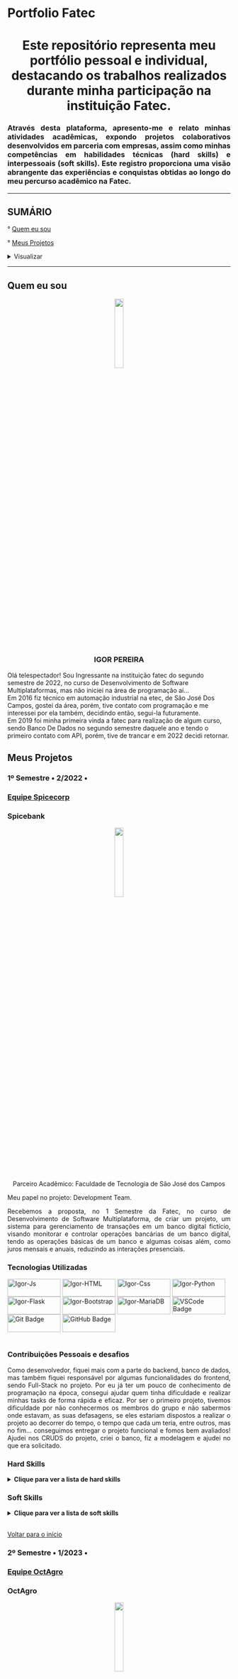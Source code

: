 # Portfolio Fatec
<h1 align="center">Este repositório representa meu portfólio pessoal e individual, destacando os trabalhos realizados durante minha participação na instituição Fatec.</h1>
<h3 align="justify">Através desta plataforma, apresento-me e relato minhas atividades acadêmicas, expondo projetos colaborativos desenvolvidos em parceria com empresas, assim como minhas competências em habilidades técnicas (hard skills) e interpessoais (soft skills). Este registro proporciona uma visão abrangente das experiências e conquistas obtidas ao longo do meu percurso acadêmico na Fatec.</h3>
<hr>
<h2> SUMÁRIO </h2>
<p>° <a href="#quem-eu-sou">Quem eu sou</a></p>
<p>° <a href="#meus-projetos">Meus Projetos</a></p>
<details>
    <summary>Visualizar</summary>
    <div class="semestre1">
        <ul>
            <a href="#spicebank">1º Semestre • 2/2022 • SpiceCorp</a>
            <details>
                <summary>Detalhes</summary>
                <ul>° <a href="#tecnologias-utilizadas">Tecnologias Utilizadas</a></ul>
                <ul>° <a href="#contribuições-pessoais-e-desafios">Contribuições Pessoais e desafios</a></ul>
                <ul>° <a href="#hard-skills">Hard Skills</a></ul>
                <ul>° <a href="#hard-skills">Soft Skills</a></ul>
            </details>
        </ul>
    </div>
    <div class="semestre2">
        <ul>
            <a href="#octagro">2º Semestre • 1/2023 • OctAgro</a>
            <details>
                <summary>Detalhes</summary>
                <ul>° <a href="#tecnologias-utilizadas-2">Tecnologias Utilizadas</a></ul>
                <ul>° <a href="#contribuições-pessoais-e-desafios-2">Contribuições Pessoais e desafios</a></ul>
                <ul>° <a href="#hard-skills-2">Hard Skills</a></ul>
                <ul>° <a href="#hard-skills-2">Soft Skills</a></ul>
            </details>
        </ul>
    </div>
    <div class="semestre3">
        <ul>
            <a href="#ninetech">3º Semestre • 2/2023 • Ninetech</a>
            <details>
                <summary>Detalhes</summary>
                <ul>° <a href="#tecnologias-utilizadas-3">Tecnologias Utilizadas</a></ul>
                <ul>° <a href="#contribuições-pessoais-e-desafios-3">Contribuições Pessoais e desafios</a></ul>
                <ul>° <a href="#hard-skills-3">Hard Skills</a></ul>
                <ul>° <a href="#hard-skills-3">Soft Skills</a></ul>
            </details>
        </ul>
    </div>
</details>
<hr>

<h2>Quem eu sou</h2>
<p align="center"><img src="https://github.com/igorpereira28.png" width="20%"></p>
<h3 align="center">IGOR PEREIRA</h3>
<p> Olá telespectador! Sou Ingressante na instituição fatec do segundo semestre de 2022, no curso de Desenvolvimento de Software Multiplataformas, mas não iniciei na área de programação aí...
<br>
Em 2016 fiz técnico em automação industrial na etec, de São José Dos Campos, gostei da área, porém, tive contato com programação e me interessei por ela também, decidindo então, segui-la futuramente.
<br>
Em 2019 foi minha primeira vinda a fatec para realização de algum curso, sendo Banco De Dados no segundo semestre daquele ano e tendo o primeiro contato com API, porém, tive de trancar e em 2022 decidi retornar.</p>

<h2>Meus Projetos</h2>
<h3>1º Semestre • 2/2022 • </h3>

<h3><a href="https://github.com/https-github-com-spicecorpdev/spicebank/">Equipe Spicecorp</a></h3>
<h3>Spicebank</h3>

<p align="center"><img src="https://github.com/https-github-com-spicecorpdev.png" width="20%"></img></p>

<p align="center">Parceiro Acadêmico: Faculdade de Tecnologia de São José dos Campos</p>

<p align="justify">Meu papel no projeto: Development Team.</p>

<p align="justify">Recebemos a proposta, no 1 Semestre da Fatec, no curso de Desenvolvimento de Software Multiplataforma, de criar um projeto, um sistema para gerenciamento de transações em um banco digital fictício, visando monitorar e controlar operações bancárias de um banco digital, tendo as operações básicas de um banco e algumas coisas além, como juros mensais e anuais, reduzindo as interações presenciais.</p>
<h3>Tecnologias Utilizadas</h3>
<div style="display: inline_block">
  <img align="center" alt="Igor-Js" height="40" width="120" src="https://img.shields.io/badge/JavaScript-323330?style=for-the-badge&logo=javascript&logoColor=F7DF1E" />
  <img align="center" alt="Igor-HTML" height="40" width="120" src="https://img.shields.io/badge/HTML5-E34F26?style=for-the-badge&logo=html5&logoColor=white" />
  <img align="center" alt="Igor-Css" height="40" width="120" src="https://img.shields.io/badge/CSS3-1572B6?style=for-the-badge&logo=css3&logoColor=white" />
  <img align="center" alt="Igor-Python" height="40" width="120" src="https://img.shields.io/badge/Python-3776AB?style=for-the-badge&logo=python&logoColor=white" />
  <img align="center" alt="Igor-Flask" height="40" width="120" src="https://img.shields.io/badge/Flask-000000?style=for-the-badge&logo=flask&logoColor=white" />
  <img align="center" alt="Igor-Bootstrap" height="40" width="120" src="https://img.shields.io/badge/Bootstrap-563D7C?style=for-the-badge&logo=bootstrap&logoColor=white" />
  <img align="center" alt="Igor-MariaDB" height="40" width="120" src="https://img.shields.io/badge/MariaDB-003545?style=for-the-badge&logo=mariadb&logoColor=white" />
  <img align="center" alt="VSCode Badge" height="40" width="120" src="https://img.shields.io/badge/VSCode-007ACC?style=for-the-badge&logo=visual-studio-code&logoColor=white" />
  <img align="center" alt="Git Badge" height="40" width="120" src="https://img.shields.io/badge/Git-F05032?style=for-the-badge&logo=git&logoColor=white" />
  <img align="center" alt="GitHub Badge" height="40" width="120" src="https://img.shields.io/badge/GitHub-181717?style=for-the-badge&logo=github&logoColor=white" />
</div>
<br>
<h3>Contribuições Pessoais e desafios</h3>
<p align="justify">Como desenvolvedor, fiquei mais com a parte do backend, banco de dados, mas também fiquei responsável por algumas funcionalidades do frontend, sendo Full-Stack no projeto.
Por eu já ter um pouco de conhecimento de programação na época, consegui ajudar quem tinha dificuldade e realizar minhas tasks de forma rápida e eficaz.
Por ser o primeiro projeto, tivemos dificuldade por não conhecermos os membros do grupo e não sabermos onde estavam, as suas defasagens, se eles estariam dispostos a realizar o projeto ao decorrer do tempo, o tempo que cada um teria, entre outros, mas no fim... conseguimos entregar o projeto funcional e fomos bem avaliados! 
Ajudei nos CRUDS do projeto, criei o banco, fiz a modelagem e ajudei no que era solicitado.</p>

<h3>Hard Skills</h3>
<details>
  <summary><b>Clique para ver a lista de hard skills</b></summary>
  <br>
  <table align="center">
    <tr>
      <th width="300px">Tecnologia/Metodologia</th>
      <th width="300px">Classificação</th>
    </tr>
    <tr>
      <td>Backend</td>
      <td>★★★★★</td>
    </tr>
    <tr>
      <td>MariaDB</td>
      <td>★★★★☆</td>
    </tr>
    <tr>
      <td>Figma</td>
      <td>★★☆☆☆</td>
    </tr>
    <tr>
      <td>FrontEnd</td>
      <td>★★★☆☆</td>
    </tr>
  </table>
</details>
<h3>Soft Skills</h3>
<details>
<summary><b>Clique para ver a lista de soft skills</b></summary>
  <br>
  <table align="center">
    <tr>
      <th width="300px">Habilidade</th>
      <th width="300px">Classificação</th>
    </tr>
    <tr>
      <td>Colaboração</td>
      <td>★★★★☆</td>
    </tr>
    <tr>
      <td>Organização</td>
      <td>★★★☆☆</td>
    </tr>
    <tr>
      <td>Planejamento</td>
      <td>★★★☆☆</td>
    </tr>
    <tr>
      <td>Autonomia</td>
      <td>★★★★★</td>
    </tr>
  </table>
</details>
<br>
<p><a href="#sumário">Voltar para o início</a></p>

<h3>2º Semestre • 1/2023 • </h3>

<h3><a href="https://github.com/OctAgro">Equipe OctAgro</a></h3>
<h3>OctAgro</h3>

<p align="center"><img src="https://github.com/OctAgro.png" width="20%"></img></p>

<p align="center">O projeto foi desenvolvido com a empresa parceira <a href="https://jaia.software">Jaia Software</a>, como cliente

<p align="justify">Meu papel no projeto: Development Team.</p>

<p align="justify">No 2° Semestre de curso, 1° Semestre do ano, o nosso cliente é a empresa Jaia Software, e nos fora proposto "Desenvolver um sistema de Inspeção de entrada para controle de recebimento de grãos."</p>
<h3>Tecnologias Utilizadas 2</h3>
<div style="display: inline_block">
  <img align="center" alt="Igor-Js" height="40" width="120" src="https://img.shields.io/badge/JavaScript-323330?style=for-the-badge&logo=javascript&logoColor=F7DF1E" />
  <img align="center" alt="Igor-HTML" height="40" width="120" src="https://img.shields.io/badge/HTML5-E34F26?style=for-the-badge&logo=html5&logoColor=white" />
  <img align="center" alt="Igor-Css" height="40" width="120" src="https://img.shields.io/badge/CSS3-1572B6?style=for-the-badge&logo=css3&logoColor=white" />
  <img align="center" alt="Igor-React" height="40" width="120" src="https://img.shields.io/badge/React-61DAFB?style=for-the-badge&logo=react&logoColor=white" />
  <img align="center" alt="Igor-Express" height="40" width="120" src="https://img.shields.io/badge/Express-000000?style=for-the-badge&logo=express&logoColor=white"/>
  <img align="center" alt="Igor-Figma" height="40" width="120" src="https://img.shields.io/badge/Figma-F24E1E?style=for-the-badge&logo=figma&logoColor=white"/>
  <img align="center" alt="Igor-Jira" height="40" width="120" src="https://img.shields.io/badge/Jira-0052CC?style=for-the-badge&logo=jira&logoColor=white"/>
  <img align="center" alt="Igor-Bootstrap" height="40" width="120" src="https://img.shields.io/badge/Bootstrap-563D7C?style=for-the-badge&logo=bootstrap&logoColor=white" />
  <img align="center" alt="Igor-MySql" height="40" width="120" src="https://img.shields.io/badge/MySQL-00000F?style=for-the-badge&logo=mysql&logoColor=white" />
  <img align="center" alt="Igor-TS" height="40" width="120" src="https://img.shields.io/badge/TypeScript-3178C6?style=for-the-badge&logo=typescript&logoColor=white" />
  <img align="center" alt="Postman Badge" height="40" width="120" src="https://img.shields.io/badge/Postman-FF6C37?style=for-the-badge&logo=postman&logoColor=white" />
  <img align="center" alt="VSCode Badge" height="40" width="120" src="https://img.shields.io/badge/VSCode-007ACC?style=for-the-badge&logo=visual-studio-code&logoColor=white" />
  <img align="center" alt="Git Badge" height="40" width="120" src="https://img.shields.io/badge/Git-F05032?style=for-the-badge&logo=git&logoColor=white" />
  <img align="center" alt="GitHub Badge" height="40" width="120" src="https://img.shields.io/badge/GitHub-181717?style=for-the-badge&logo=github&logoColor=white" />
</div>
<br>
<h3>Contribuições Pessoais e desafios 2</h3>
<p align="justify">Como desenvolvedor, fiquei novamente mais com a parte do backend e banco de dados, porém, caso precisassem, ajudava no frontend.
Neste semestre e nesta API, foram novos grupos, porém, começamos em um ritmo muito bom e desenvolvemos o projeto sem dificuldades(em relação ao tempo), mas tivemos de aprender novas ferramentas.
Conseguimos entregar todos os desafios propostos, todas as tasks solucionadas e fomos além!
Neste projeto, começamos utilizar o método ORM, em TypeScript e eu fiz a parte dos usuários, CRUD, funcionalidades dele, como por ex: login, ajudei e fiz CRUD de outras tabelas, como Produto, Pedido, Fornecedor, correção de bugs e ajudei no que foi solicitado.</p>

<h3>Hard Skills 2</h3>
<details>
  <summary><b>Clique para ver a lista de hard skills</b></summary>
  <br>
  <table align="center">
    <tr>
      <th width="300px">Tecnologia/Metodologia</th>
      <th width="300px">Classificação</th>
    </tr>
    <tr>
      <td>Backend</td>
      <td>★★★★★</td>
    </tr>
    <tr>
      <td>MySQL</td>
      <td>★★★★☆</td>
    </tr>
    <tr>
      <td>FrontEnd</td>
      <td>★☆☆☆☆</td>
    </tr>
  </table>
</details>
<h3>Soft Skills 2</h3>
<details>
<summary><b>Clique para ver a lista de soft skills</b></summary>
  <br>
  <table align="center">
    <tr>
      <th width="300px">Habilidade</th>
      <th width="300px">Classificação</th>
    </tr>
    <tr>
      <td>Participação</td>
      <td>★★★★☆</td>
    </tr>
    <tr>
      <td>Autonomia</td>
      <td>★★★★★</td>
    </tr>
    <tr>
      <td>Colaboração</td>
      <td>★★★★☆</td>
    </tr>
    <tr>
      <td>Entrega e Resultado</td>
      <td>★★★★★</td>
    </tr>
  </table>
</details>
<p><a href="#sumário">Voltar para o início</a></p>
</div>

<hr>

<h3>3º Semestre • 2/2023 • </h3>

<h3><a href="https://github.com/Nine-Tech">Equipe Nine Tech</a></h3>
<h3>NineTech</h3>

<p align="center"><img src="https://github.com/Nine-Tech.png" width="20%"></img></p>

<p align="center">O projeto foi desenvolvido com a empresa parceira <a href="https://www.siatt.com.br/siatt/" target="_blank">SIATT</a>, como cliente</p>

<p align="justify">Meu papel no projeto: Development Team.</p>

<p align="justify">Recebemos a proposta da empresa Siatt, de fazer um sistema para gerenciar eficazmente seus projetos estratégicos em um cenário de complexidade, apresentamos uma solução abrangente e flexível, um Sistema de Gerenciamento de Times para Projetos Complexos. Esse sistema foi projetado para atender às necessidades específicas da Siatt, permitindo tanto um macro gerenciamento quanto um micro gerenciamento dos projetos.</p>
<h3>Tecnologias Utilizadas 3</h3>
<div style="display: inline_block">
  <img align="center" alt="Java Badge" height="40" width="120" src="https://img.shields.io/badge/Java-007396?style=for-the-badge&logo=java&logoColor=white" />
  <img align="center" alt="JavaScript Badge" height="40" width="120" src="https://img.shields.io/badge/JavaScript-323330?style=for-the-badge&logo=javascript&logoColor=F7DF1E" />
  <img align="center" alt="Bootstrap Badge" height="40" width="120" src="https://img.shields.io/badge/Bootstrap-563D7C?style=for-the-badge&logo=bootstrap&logoColor=white" />
  <img align="center" alt="Jira Badge" height="40" width="120" src="https://img.shields.io/badge/Jira-0052CC?style=for-the-badge&logo=jira&logoColor=white" />
  <img align="center" alt="Docker Badge" height="40" width="120" src="https://img.shields.io/badge/Docker-2496ED?style=for-the-badge&logo=docker&logoColor=white" />
  <img align="center" alt="MySQL Badge" height="40" width="120" src="https://img.shields.io/badge/MySQL-00000F?style=for-the-badge&logo=mysql&logoColor=white" />
  <img align="center" alt="Eclipse Badge" height="40" width="120" src="https://img.shields.io/badge/Eclipse-2C2255?style=for-the-badge&logo=eclipse&logoColor=white" />
  <img align="center" alt="Postman Badge" height="40" width="120" src="https://img.shields.io/badge/Postman-FF6C37?style=for-the-badge&logo=postman&logoColor=white" />
  <img align="center" alt="Spring Badge" height="40" width="120" src="https://img.shields.io/badge/Spring-6DB33F?style=for-the-badge&logo=spring&logoColor=white" />
  <img align="center" alt="VSCode Badge" height="40" width="120" src="https://img.shields.io/badge/VSCode-007ACC?style=for-the-badge&logo=visual-studio-code&logoColor=white" />
  <img align="center" alt="Git Badge" height="40" width="120" src="https://img.shields.io/badge/Git-F05032?style=for-the-badge&logo=git&logoColor=white" />
  <img align="center" alt="GitHub Badge" height="40" width="120" src="https://img.shields.io/badge/GitHub-181717?style=for-the-badge&logo=github&logoColor=white" />
  <img align="center" alt="Slack Badge" height="40" width="120" src="https://img.shields.io/badge/Slack-4A154B?style=for-the-badge&logo=slack&logoColor=white" />
  <img align="center" alt="Igor-React" height="40" width="120" src="https://img.shields.io/badge/React-61DAFB?style=for-the-badge&logo=react&logoColor=white" />
</div>
<br>
<h3>Contribuições Pessoais e desafios 3</h3>
<p align="justify">Como desenvolvedor, fiquei novamente mais com a parte do backend, banco de dados e agora fiquei com algumas tasks em frontend.
Neste semestre e nesta API, manteve os grupos, só entrando novas pessoas.Começamos em um ritmo muito bom, porém, ao decorrer do semestre, entraram e saíram novas e pessoas e não mantivemos o mesmo ritmo do semestre passado, além de aprendermos novas ferramentas.
Conseguimos entregar todos os desafios propostos e todas as tasks solucionadas!
Continuamos utilizando ORM, porém, agora em Java - Spring Boot e começamos a utilizar o Docker e mais funcionalidades do Jira. Fiquei responsável por criar o inicio do projeto no backend, adicionando as alterações para conexão ao banco em propriedades e mudança da rota, CRUD dos Usuários, token - JWT, login com inspeção de entrada, autorização de usuário, correção de bugs(mais em frontend), funcionalidades necessárias das tasks, testes e ajudei no que foi solicitado.</p>

<h3>Hard Skills 3</h3>
<details>
  <summary><b>Clique para ver a lista de hard skills</b></summary>
  <br>
  <table align="center">
    <tr>
      <th width="300px">Tecnologia/Metodologia</th>
      <th width="300px">Classificação</th>
    </tr>
    <tr>
      <td>Backend</td>
      <td>★★★★★</td>
    </tr>
    <tr>
      <td>MySQL</td>
      <td>★★★★☆</td>
    </tr>
    <tr>
      <td>FrontEnd</td>
      <td>★★★☆☆</td>
    </tr>
  </table>
</details>
<h3>Soft Skills 3</h3>
<details>
<summary><b>Clique para ver a lista de soft skills</b></summary>
  <br>
  <table align="center">
    <tr>
      <th width="300px">Habilidade</th>
      <th width="300px">Classificação</th>
    </tr>
    <tr>
      <td>Participação</td>
      <td>★★★★☆</td>
    </tr>
    <tr>
      <td>Autonomia</td>
      <td>★★★★★</td>
    </tr>
    <tr>
      <td>Colaboração</td>
      <td>★★★★☆</td>
    </tr>
    <tr>
      <td>Entrega e Resultado</td>
      <td>★★★★★</td>
    </tr>
  </table>
</details>
<p><a href="#sumário">Voltar para o início</a></p>
</div>